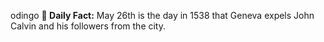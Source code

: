 odingo
**<b>📌 Daily Fact:</b>** May 26th is the day in 1538 that Geneva expels John Calvin and his followers from the city.
